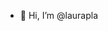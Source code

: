 - 👋 Hi, I’m @laurapla
<!---
- 👀 I’m interested in aeronautics, astronautics and physics
- 🌱 I’m currently learning about everything around me
- 💞️ I’m looking to collaborate on ...
- 📫 How to reach me ...
--->

<!---
laurapla/laurapla is a ✨ special ✨ repository because its `README.md` (this file) appears on your GitHub profile.
You can click the Preview link to take a look at your changes.
--->
